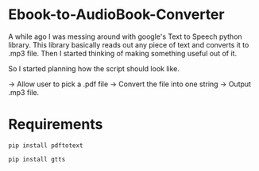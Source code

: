 # Ebook-to-AudioBook-Converter

A while ago I was messing around with google's Text to Speech python library.
This library basically reads out any piece of text and converts it to .mp3 file. Then I started thinking of making something useful out of it.

So I started planning how the script should look like.

  -> Allow user to pick a .pdf file
  -> Convert the file into one string
  -> Output .mp3 file.



# Requirements

```
pip install pdftotext
```
```
pip install gtts
```


